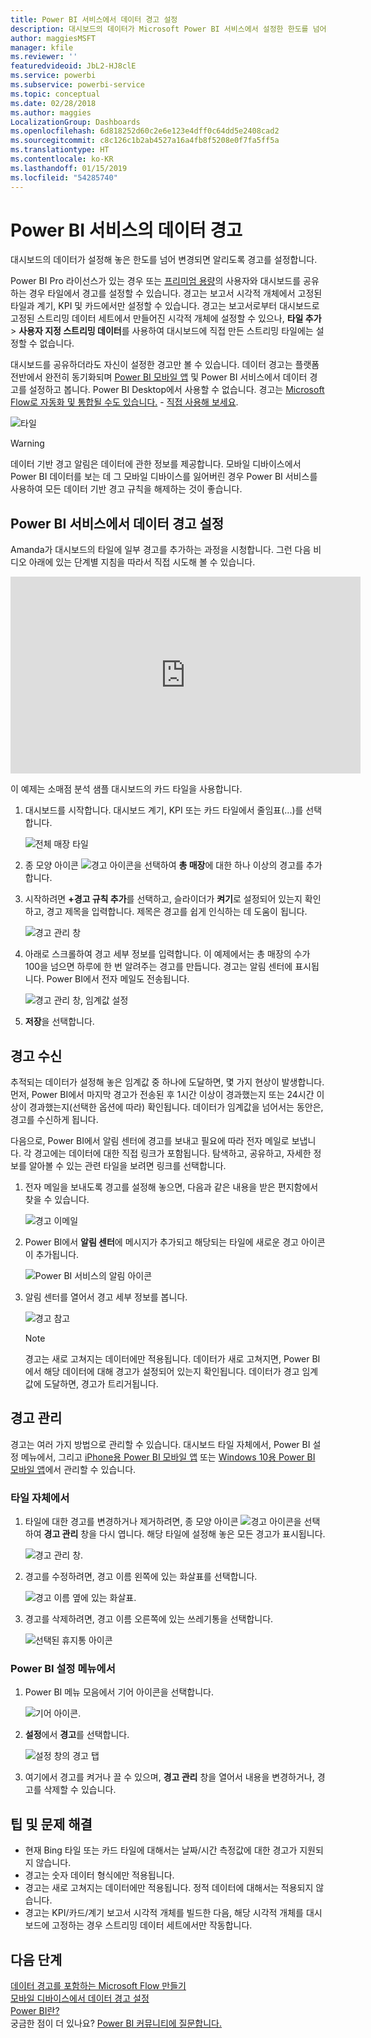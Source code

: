 ```yaml
---
title: Power BI 서비스에서 데이터 경고 설정
description: 대시보드의 데이터가 Microsoft Power BI 서비스에서 설정한 한도를 넘어 변경되면 알리도록 경고를 설정하는 방법을 알아봅니다.
author: maggiesMSFT
manager: kfile
ms.reviewer: ''
featuredvideoid: JbL2-HJ8clE
ms.service: powerbi
ms.subservice: powerbi-service
ms.topic: conceptual
ms.date: 02/28/2018
ms.author: maggies
LocalizationGroup: Dashboards
ms.openlocfilehash: 6d818252d60c2e6e123e4dff0c64dd5e2408cad2
ms.sourcegitcommit: c8c126c1b2ab4527a16a4fb8f5208e0f7fa5ff5a
ms.translationtype: HT
ms.contentlocale: ko-KR
ms.lasthandoff: 01/15/2019
ms.locfileid: "54285740"
---
```

# <a name="data-alerts-in-power-bi-service"></a>Power BI 서비스의 데이터 경고
대시보드의 데이터가 설정해 놓은 한도를 넘어 변경되면 알리도록 경고를 설정합니다. 

Power BI Pro 라이선스가 있는 경우 또는 [프리미엄 용량](service-premium.md)의 사용자와 대시보드를 공유하는 경우 타일에서 경고를 설정할 수 있습니다. 경고는 보고서 시각적 개체에서 고정된 타일과 계기, KPI 및 카드에서만 설정할 수 있습니다. 경고는 보고서로부터 대시보드로 고정된 스트리밍 데이터 세트에서 만들어진 시각적 개체에 설정할 수 있으나, **타일 추가** > **사용자 지정 스트리밍 데이터**를 사용하여 대시보드에 직접 만든 스트리밍 타일에는 설정할 수 없습니다. 

대시보드를 공유하더라도 자신이 설정한 경고만 볼 수 있습니다. 데이터 경고는 플랫폼 전반에서 완전히 동기화되며 [Power BI 모바일 앱](consumer/mobile/mobile-set-data-alerts-in-the-mobile-apps.md) 및 Power BI 서비스에서 데이터 경고를 설정하고 봅니다. Power BI Desktop에서 사용할 수 없습니다. 경고는 [Microsoft Flow로 자동화 및 통합될 수도 있습니다.](https://flow.microsoft.com) - [직접 사용해 보세요](service-flow-integration.md).

![타일](media/service-set-data-alerts/powerbi-alert-types-new.png)

> [!WARNING]
> 데이터 기반 경고 알림은 데이터에 관한 정보를 제공합니다. 모바일 디바이스에서 Power BI 데이터를 보는 데 그 모바일 디바이스를 잃어버린 경우 Power BI 서비스를 사용하여 모든 데이터 기반 경고 규칙을 해제하는 것이 좋습니다.
> 
> 

## <a name="set-data-alerts-in-power-bi-service"></a>Power BI 서비스에서 데이터 경고 설정
Amanda가 대시보드의 타일에 일부 경고를 추가하는 과정을 시청합니다. 그런 다음 비디오 아래에 있는 단계별 지침을 따라서 직접 시도해 볼 수 있습니다.

<iframe width="560" height="315" src="https://www.youtube.com/embed/JbL2-HJ8clE" frameborder="0" allowfullscreen></iframe>

이 예제는 소매점 분석 샘플 대시보드의 카드 타일을 사용합니다.

1. 대시보드를 시작합니다. 대시보드 계기, KPI 또는 카드 타일에서 줄임표(...)를 선택합니다.
   
   ![전체 매장 타일](media/service-set-data-alerts/powerbi-card.png)
2. 종 모양 아이콘 ![경고 아이콘](media/service-set-data-alerts/power-bi-bell-icon.png)을 선택하여 **총 매장**에 대한 하나 이상의 경고를 추가합니다.
   
1. 시작하려면 **+경고 규칙 추가**를 선택하고, 슬라이더가 **켜기**로 설정되어 있는지 확인하고, 경고 제목을 입력합니다. 제목은 경고를 쉽게 인식하는 데 도움이 됩니다.
   
   ![경고 관리 창](media/service-set-data-alerts/powerbi-alert-title.png)
4. 아래로 스크롤하여 경고 세부 정보를 입력합니다.  이 예제에서는 총 매장의 수가 100을 넘으면 하루에 한 번 알려주는 경고를 만듭니다. 경고는 알림 센터에 표시됩니다. Power BI에서 전자 메일도 전송됩니다.
   
   ![경고 관리 창, 임계값 설정](media/service-set-data-alerts/power-bi-set-alert-details.png)
5. **저장**을 선택합니다.

## <a name="receiving-alerts"></a>경고 수신
추적되는 데이터가 설정해 놓은 임계값 중 하나에 도달하면, 몇 가지 현상이 발생합니다. 먼저, Power BI에서 마지막 경고가 전송된 후 1시간 이상이 경과했는지 또는 24시간 이상이 경과했는지(선택한 옵션에 따라) 확인됩니다. 데이터가 임계값을 넘어서는 동안은, 경고를 수신하게 됩니다.

다음으로, Power BI에서 알림 센터에 경고를 보내고 필요에 따라 전자 메일로 보냅니다. 각 경고에는 데이터에 대한 직접 링크가 포함됩니다. 탐색하고, 공유하고, 자세한 정보를 알아볼 수 있는 관련 타일을 보려면 링크를 선택합니다.  

1. 전자 메일을 보내도록 경고를 설정해 놓으면, 다음과 같은 내용을 받은 편지함에서 찾을 수 있습니다.
   
   ![경고 이메일](media/service-set-data-alerts/powerbi-alerts-email.png)
2. Power BI에서 **알림 센터**에 메시지가 추가되고 해당되는 타일에 새로운 경고 아이콘이 추가됩니다.
   
   ![Power BI 서비스의 알림 아이콘](media/service-set-data-alerts/powerbi-alert-notifications.png)
3. 알림 센터를 열어서 경고 세부 정보를 봅니다.
   
    ![경고 참고](media/service-set-data-alerts/powerbi-alert-notification.png)
   
   > [!NOTE]
   > 경고는 새로 고쳐지는 데이터에만 적용됩니다. 데이터가 새로 고쳐지면, Power BI에서 해당 데이터에 대해 경고가 설정되어 있는지 확인됩니다. 데이터가 경고 임계값에 도달하면, 경고가 트리거됩니다.
   > 
   > 

## <a name="managing-alerts"></a>경고 관리
경고는 여러 가지 방법으로 관리할 수 있습니다. 대시보드 타일 자체에서, Power BI 설정 메뉴에서, 그리고 [ iPhone용 Power BI 모바일 앱](consumer/mobile/mobile-set-data-alerts-in-the-mobile-apps.md) 또는 [Windows 10용 Power BI 모바일 앱](consumer/mobile/mobile-set-data-alerts-in-the-mobile-apps.md)에서 관리할 수 있습니다.

### <a name="from-the-tile-itself"></a>타일 자체에서
1. 타일에 대한 경고를 변경하거나 제거하려면, 종 모양 아이콘 ![경고 아이콘](media/service-set-data-alerts/power-bi-bell-icon.png)을 선택하여 **경고 관리** 창을 다시 엽니다. 해당 타일에 설정해 놓은 모든 경고가 표시됩니다.
   
    ![경고 관리 창](media/service-set-data-alerts/powerbi-see-alerts.png).
2. 경고를 수정하려면, 경고 이름 왼쪽에 있는 화살표를 선택합니다.
   
    ![경고 이름 옆에 있는 화살표](media/service-set-data-alerts/powerbi-see-alerts-arrow.png).
3. 경고를 삭제하려면, 경고 이름 오른쪽에 있는 쓰레기통을 선택합니다.
   
      ![선택된 휴지통 아이콘](media/service-set-data-alerts/powerbi-see-alerts-delete.png)

### <a name="from-the-power-bi-settings-menu"></a>Power BI 설정 메뉴에서
1. Power BI 메뉴 모음에서 기어 아이콘을 선택합니다.
   
    ![기어 아이콘](media/service-set-data-alerts/powerbi-gear-icon.png).
2. **설정**에서 **경고**를 선택합니다.
   
    ![설정 창의 경고 탭](media/service-set-data-alerts/powerbi-alert-settings.png)
3. 여기에서 경고를 켜거나 끌 수 있으며, **경고 관리** 창을 열어서 내용을 변경하거나, 경고를 삭제할 수 있습니다.

## <a name="tips-and-troubleshooting"></a>팁 및 문제 해결
* 현재 Bing 타일 또는 카드 타일에 대해서는 날짜/시간 측정값에 대한 경고가 지원되지 않습니다.
* 경고는 숫자 데이터 형식에만 적용됩니다.
* 경고는 새로 고쳐지는 데이터에만 적용됩니다. 정적 데이터에 대해서는 적용되지 않습니다.
* 경고는 KPI/카드/계기 보고서 시각적 개체를 빌드한 다음, 해당 시각적 개체를 대시보드에 고정하는 경우 스트리밍 데이터 세트에서만 작동합니다.

## <a name="next-steps"></a>다음 단계
[데이터 경고를 포함하는 Microsoft Flow 만들기](service-flow-integration.md)    
[모바일 디바이스에서 데이터 경고 설정](consumer/mobile/mobile-set-data-alerts-in-the-mobile-apps.md)    
[Power BI란?](power-bi-overview.md)    
궁금한 점이 더 있나요? [Power BI 커뮤니티에 질문합니다.](http://community.powerbi.com/)

